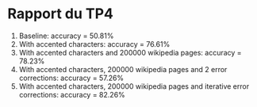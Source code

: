 # Rapport du TP4

1. Baseline: accuracy = 50.81%
2. With accented characters: accuracy = 76.61%
3. With accented characters and 200000 wikipedia pages: accuracy = 78.23%
4. With accented characters, 200000 wikipedia pages and 2 error corrections: accuracy = 57.26%
5. With accented characters, 200000 wikipedia pages and iterative error corrections: accuracy = 82.26% 